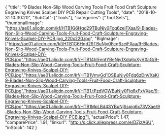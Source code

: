 {
	"title": "9 Blades Non-Slip Wood Carving Tools Fruit Food Craft Sculpture Engraving Knives Scalpel DIY PCB Repair Cutting Tools",
	"date": "2018-10-31 10:30:20",
	"SubCat": ["Tools"],
	"categories": ["Tool Sets"],
	"thumbnailImage": "https://ae01.alicdn.com/kf/HTB1G6Hqd29TBuNjy0Fcq6zeiFXaa/9-Blades-Non-Slip-Wood-Carving-Tools-Fruit-Food-Craft-Sculpture-Engraving-Knives-Scalpel-DIY-PCB.jpg_220x220.jpg",
	"BigImage": ["https://ae01.alicdn.com/kf/HTB1G6Hqd29TBuNjy0Fcq6zeiFXaa/9-Blades-Non-Slip-Wood-Carving-Tools-Fruit-Food-Craft-Sculpture-Engraving-Knives-Scalpel-DIY-PCB.jpg","https://ae01.alicdn.com/kf/HTB14hlEentYBeNjy1Xdq6xXyVXaG/9-Blades-Non-Slip-Wood-Carving-Tools-Fruit-Food-Craft-Sculpture-Engraving-Knives-Scalpel-DIY-PCB.jpg","https://ae01.alicdn.com/kf/HTB1VmvGd1OSBuNjy0Fdq6zDnVXaK/9-Blades-Non-Slip-Wood-Carving-Tools-Fruit-Food-Craft-Sculpture-Engraving-Knives-Scalpel-DIY-PCB.jpg","https://ae01.alicdn.com/kf/HTB1.tPzdVOWBuNjy0Fiq6xFxVXac/9-Blades-Non-Slip-Wood-Carving-Tools-Fruit-Food-Craft-Sculpture-Engraving-Knives-Scalpel-DIY-PCB.jpg","https://ae01.alicdn.com/kf/HTB1MpLBd4SYBuNjSspjq6x73VXae/9-Blades-Non-Slip-Wood-Carving-Tools-Fruit-Food-Craft-Sculpture-Engraving-Knives-Scalpel-DIY-PCB.jpg"],
	"actualPrice": 1.47,
	"comparePrice": 1.91,
	"linkurl": "http://s.click.aliexpress.com/e/DZjzA6U",
	"inStock": 142
}
